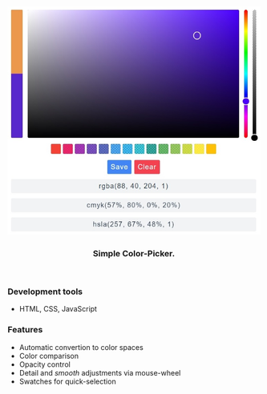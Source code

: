 <h2 align="center">
    <img src="./logo.jpg" alt="Logo">
</h2>

<h3 align="center">
    Simple Color-Picker.
</h3>

<br>

### Development tools
* HTML, CSS, JavaScript

### Features
* Automatic convertion to color spaces
* Color comparison
* Opacity control
* Detail and <i>smooth</i> adjustments via mouse-wheel
* Swatches for quick-selection

